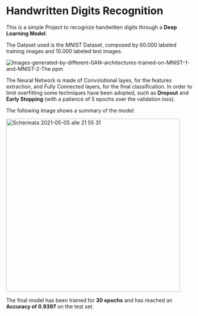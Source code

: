# Handwritten Digits Recognition

This is a simple Project to recognize handwitten digits through a **Deep Learning Model**. 

The Dataset used is the *MNIST* Dataset, composed by 60.000 labeled training images and 10.000 labeled test images.

![Images-generated-by-different-GAN-architectures-trained-on-MNIST-1-and-MNIST-2-The ppm](https://user-images.githubusercontent.com/56433128/117200445-cccf7580-adeb-11eb-97ab-01ebd94c1caf.png)

The Neural Network is made of Convolutional layes, for the features extraction, and Fully Connected layers, for the final classification. In order to limit overfitting some techniques have been adopted, such as **Dropout** and **Early Stopping** (with a patience of 5 epochs over the validation loss). 

The following image shows a summary of the model:

<img width="470" alt="Schermata 2021-05-05 alle 21 55 31" src="https://user-images.githubusercontent.com/56433128/117201202-a9f19100-adec-11eb-9f48-b8412a2ba1de.png">

The final model has been trained for **30 epochs** and has reached an **Accuracy of 0.9397** on the test set.
